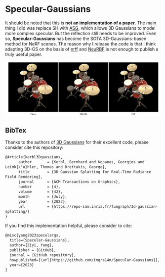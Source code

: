 # Specular-Gaussians

It should be noted that this is **not an implementation of a paper**. The main thing I did was replace SH with [ASG](https://cg.cs.tsinghua.edu.cn/people/~kun/asg/), which allows 3D Gaussians to model more complex specular. But the reflection still needs to be improved. Even so, **Specular-Gaussians** has become the SOTA 3D-Gaussians-based method for NeRF scenes. The reason why I release the code is that I think adapting 3D-GS on the basis of [nrff](https://github.com/imkanghan/nrff) and [NeuRBF](https://github.com/oppo-us-research/NeuRBF) is not enough to publish a truly useful paper.

![Comparison](assets/teaser.png)





## BibTex

Thanks to the authors of [3D Gaussians](https://repo-sam.inria.fr/fungraph/3d-gaussian-splatting/) for their excellent code, please consider cite this repository:

```
@Article{kerbl3Dgaussians,
      author       = {Kerbl, Bernhard and Kopanas, Georgios and Leimk{\"u}hler, Thomas and Drettakis, George},
      title        = {3D Gaussian Splatting for Real-Time Radiance Field Rendering},
      journal      = {ACM Transactions on Graphics},
      number       = {4},
      volume       = {42},
      month        = {July},
      year         = {2023},
      url          = {https://repo-sam.inria.fr/fungraph/3d-gaussian-splatting/}
}
```

If you find this implementation helpful, please consider to cite:

```
@misc{yang2023speculargs,
  title={Specular-Gaussians},
  author={Ziyi, Yang},
  publisher = {GitHub},
  journal = {GitHub repository},
  howpublished={\url{https://github.com/ingra14m/Specular-Gaussians}},
  year={2023}
}
```

